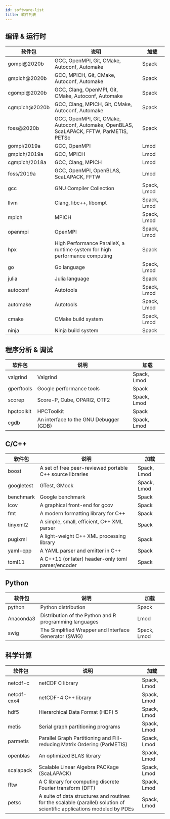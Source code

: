 ```yaml
---
id: software-list
title: 软件列表
---
```


## 编译 & 运行时

| 软件包        | 说明                                                         | 加载        |
| ------------- | ------------------------------------------------------------ | ----------- |
| gompi@2020b   | GCC, OpenMPI, Git, CMake, Autoconf, Automake                 | Spack       |
| gmpich@2020b  | GCC, MPICH, Git, CMake, Autoconf, Automake                   | Spack       |
| cgompi@2020b  | GCC, Clang, OpenMPI, Git, CMake, Autoconf, Automake          | Spack       |
| cgmpich@2020b | GCC, Clang, MPICH, Git, CMake, Autoconf, Automake            | Spack       |
| foss@2020b    | GCC, OpenMPI, Git, CMake, Autoconf, Automake, OpenBLAS, ScaLAPACK, FFTW, ParMETIS, PETSc | Spack       |
| gompi/2019a   | GCC, OpenMPI                                                 | Lmod        |
| gmpich/2019a  | GCC, MPICH                                                   | Lmod        |
| cgmpich/2018a | GCC, Clang, MPICH                                            | Lmod        |
| foss/2019a    | GCC, OpenMPI, OpenBLAS, ScaLAPACK, FFTW                      | Lmod        |
| gcc           | GNU Compiler Collection                                      | Spack, Lmod |
| llvm          | Clang, libc++, libompt                                       | Spack, Lmod |
| mpich         | MPICH                                                        | Spack, Lmod |
| openmpi       | OpenMPI                                                      | Spack, Lmod |
| hpx           | High Performance ParalleX, a runtime system for high performance computing | Spack       |
| go            | Go language                                                  | Spack, Lmod |
| julia         | Julia language                                               | Spack       |
| autoconf      | Autotools                                                    | Spack, Lmod |
| automake      | Autotools                                                    | Spack, Lmod |
| cmake         | CMake build system                                           | Spack, Lmod |
| ninja         | Ninja build system                                           | Spack       |

## 程序分析 & 调试

| 软件包     | 说明                                   | 加载        |
| ---------- | -------------------------------------- | ----------- |
| valgrind   | Valgrind                               | Spack, Lmod |
| gperftools | Google performance tools               | Spack       |
| scorep     | Score-P, Cube, OPARI2, OTF2            | Spack, Lmod |
| hpctoolkit | HPCToolkit                             | Spack       |
| cgdb       | An interface to the GNU Debugger (GDB) | Spack, Lmod |


## C/C++

| 软件包     | 说明                                                      | 加载        |
| ---------- | --------------------------------------------------------- | ----------- |
| boost      | A set of free peer-reviewed portable C++ source libraries | Spack, Lmod |
| googletest | GTest, GMock                                              | Spack, Lmod |
| benchmark  | Google benchmark                                          | Spack       |
| lcov       | A graphical front-end for gcov                            | Spack       |
| fmt        | A modern formatting library for C++                       | Spack       |
| tinyxml2   | A simple, small, efficient, C++ XML parser                | Spack       |
| pugixml    | A light-weight C++ XML processing library                 | Spack       |
| yaml-cpp   | A YAML parser and emitter in C++                          | Spack       |
| toml11     | A C++11 (or later) header-only toml parser/encoder        | Spack       |

## Python

| 软件包    | 说明                                                   | 加载        |
| --------- | ------------------------------------------------------ | ----------- |
| python    | Python distribution                                    | Spack       |
| Anaconda3 | Distribution of the Python and R programming languages | Lmod        |
| swig      | The Simplified Wrapper and Interface Generator (SWIG)  | Spack, Lmod |

## 科学计算

| 软件包      | 说明                                                         | 加载        |
| ----------- | ------------------------------------------------------------ | ----------- |
| netcdf-c    | netCDF C library                                             | Spack, Lmod |
| netcdf-cxx4 | netCDF-4 C++ library                                         | Spack, Lmod |
| hdf5        | Hierarchical Data Format (HDF) 5                             | Spack, Lmod |
| metis       | Serial graph partitioning programs                           | Spack, Lmod |
| parmetis    | Parallel Graph Partitioning and Fill-reducing Matrix Ordering (ParMETIS) | Spack, Lmod |
| openblas    | An optimized BLAS library                                    | Spack, Lmod |
| scalapack   | Scalable Linear Algebra PACKage (ScaLAPACK)                  | Spack, Lmod |
| fftw        | A C library for computing discrete Fourier transform (DFT)   | Spack, Lmod |
| petsc       | A suite of data structures and routines for the scalable (parallel) solution of scientific applications modeled by PDEs | Spack, Lmod |